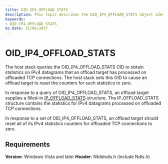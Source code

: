 ```yaml
---
title: OID_IP4_OFFLOAD_STATS
description: This topic describes the OID_IP4_OFFLOAD_STATS object identifier (OID).
keywords:
- OID_IP4_OFFLOAD_STATS
ms.date: 11/06/2017
---
```


# OID_IP4_OFFLOAD_STATS

The host stack queries the OID_IP4_OFFLOAD_STATS OID to obtain statistics on IPv4 datagrams that an offload target has processed on offloaded TCP connections. The host stack sets this OID to cause an offload target to reset the counters for such statistics to zero.

In response to a query of OID_IP4_OFFLOAD_STATS, an offload target supplies a filled-in [IP_OFFLOAD_STATS](/windows-hardware/drivers/ddi/ndischimney/ns-ndischimney-_ip_offload_stats) structure. The IP_OFFLOAD_STATS structure contains the statistics for IPv4 datagrams processed on offloaded TCP connections.

In response to a set of OID_IP4_OFFLOAD_STATS, an offload target should reset all of its IPv4 statistics counters for offloaded TCP connections to zero.

## Requirements

**Version**: Windows Vista and later
**Header**: Ntddndis.h (include Ndis.h)
